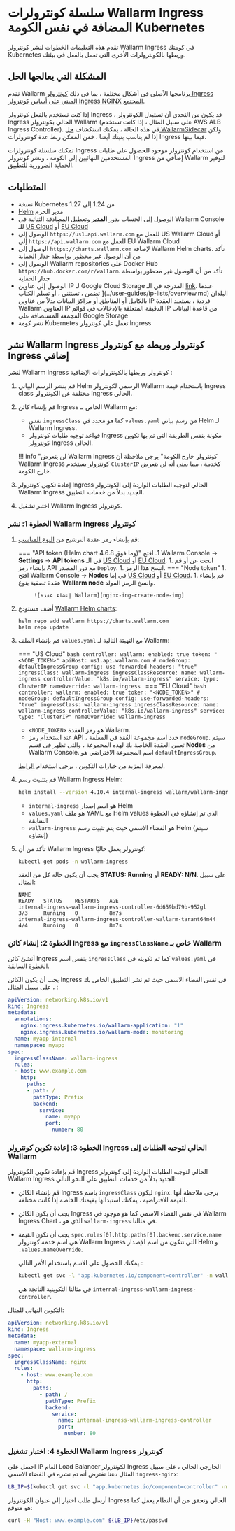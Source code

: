 [node-token-types]:                      ../user-guides/nodes/nodes.md#api-and-node-tokens-for-node-creation
[nginx-ing-create-node-img]:             ../images/user-guides/nodes/create-wallarm-node-name-specified.png

# سلسلة كونترولرات Wallarm Ingress المضافة في نفس الكومة Kubernetes

تقدم هذه التعليمات الخطوات لنشر كونترولر Wallarm Ingress في كومتك Kubernetes وربطها بالكونترولرات الأخرى التي تعمل بالفعل في بيئتك.

## المشكلة التي يعالجها الحل

تقدم Wallarm برنامجها الأصلي في أشكال مختلفة ، بما في ذلك [كونترولر Ingress المبني على أساس كونترولر Ingress NGINX المجتمع](installation-kubernetes-en.md).

إذا كنت تستخدم بالفعل كونترولر Ingress ، قد يكون من التحدي أن تستبدل الكونترولر Ingress الحالي بكونترولر Wallarm (على سبيل المثال ، إذا كانت تستخدم AWS ALB Ingress Controller). في هذه الحالة ، يمكنك استكشاف [حل WallarmSidecar](../installation/kubernetes/sidecar-proxy/deployment.md) ولكن إذا لم يناسب بنيتك أيضا ، فمن الممكن ربط عدة كونترولرات Ingress فيما بينها.

تمكنك سلسلة كونترولرات Ingress من استخدام كونترولر موجود للحصول على طلبات المستخدمين النهائيين إلى الكومة ، ونشر كونترولر Ingress إضافي من Wallarm لتوفير الحماية الضرورية للتطبيق.

## المتطلبات

* نسخة Kubernetes من 1.24 إلى 1.27
* [Helm](https://helm.sh/) مدير الحزم
* الوصول إلى الحساب بدور **المدير** وتعطيل المصادقة الثنائية في Wallarm Console للـ [US Cloud](https://us1.my.wallarm.com/) أو [EU Cloud](https://my.wallarm.com/)
* الوصول إلى `https://us1.api.wallarm.com` للعمل مع US Wallarm Cloud أو إلى `https://api.wallarm.com` للعمل مع EU Wallarm Cloud
* الوصول إلى `https://charts.wallarm.com` لإضافة Wallarm Helm charts. تأكد من أن الوصول غير محظور بواسطة جدار الحماية
* الوصول إلى Wallarm repositories على Docker Hub `https://hub.docker.com/r/wallarm`. تأكد من أن الوصول غير محظور بواسطة جدار الحماية
* الوصول إلى عناوين IP لـ Google Cloud Storage المدرجة في الـ [link](https://www.gstatic.com/ipranges/goog.json). عندما تضمن ، تستثني ، أو تسلم الكتاب ](../user-guides/ip-lists/overview.md) البلدان بالكامل أو المناطق أو مراكز البيانات بدلاً من عناوين IP فردية ، يستعيد العقدة Wallarm العناوين IP الدقيقة المتعلقة بالإدخالات في قوائم IP من قاعدة البيانات المجمعة المستضافة على Google Storage
* نشر كومة Kubernetes تعمل على كونترولر Ingress

## نشر Wallarm Ingress كونترولر وربطه مع كونترولر Ingress إضافي

لنشر Wallarm Ingress كونترولر وربطها بالكونترولرات الإضافية :

1. قم بنشر الرسم البياني Helm الرسمي لكونترولر Wallarm باستخدام قيمة Ingress class مختلفة عن الكونترولر Ingress الحالي.
1. قم بإنشاء كائن Ingress الخاص بـ Wallarm مع:

    * نفس `ingressClass` كما هو محدد في `values.yaml` من رسم بياني Helm لـ Wallarm Ingress.
    * قواعد توجيه طلبات كونترولر Ingress مكونة بنفس الطريقة التي تم بها تكوين كونترولر Ingress الحالي.

    !!! info "لن يتعرض Wallarm Ingress كونترولر خارج الكومة"
        يرجى ملاحظة أن Wallarm Ingress كونترولر يستخدم `ClusterIP` كخدمة ، مما يعني أنه لن يتعرض خارج الكومة.
1. إعادة تكوين كونترولر Ingress الحالي لتوجيه الطلبات الواردة إلى الكونترولر Wallarm Ingress الجديد بدلاً من خدمات التطبيق.
1. اختبر تشغيل Wallarm Ingress كونترولر.

### الخطوة 1: نشر Wallarm Ingress كونترولر

1. قم بإنشاء رمز عقدة الترشيح من [النوع المناسب][node-token-types]:

    === "API token (Helm chart 4.6.8 وما فوق)"
        1. افتح Wallarm Console → **Settings** → **API tokens** في الـ [US Cloud](https://us1.my.wallarm.com/settings/api-tokens) أو [EU Cloud](https://my.wallarm.com/settings/api-tokens).
        1. ابحث عن أو قم بإنشاء رمز API مع دور المصدر `Deploy`.
        1. انسخ هذا الرمز.
    === "Node token"
        1. افتح Wallarm Console → **Nodes** في إما [US Cloud](https://us1.my.wallarm.com/nodes) أو [EU Cloud](https://my.wallarm.com/nodes).
        1. قم بإنشاء عقدة تصفية بنوع **Wallarm node** وانسخ الرمز المولد.
            
            ![إنشاء عقدة Wallarm][nginx-ing-create-node-img]
1. أضف مستودع [Wallarm Helm charts](https://charts.wallarm.com/):
    ```
    helm repo add wallarm https://charts.wallarm.com
    helm repo update
    ```
1. قم بإنشاء الملف `values.yaml` مع التهيئة التالية لـ Wallarm:

    === "US Cloud"
        ```bash
        controller:
          wallarm:
            enabled: true
            token: "<NODE_TOKEN>"
            apiHost: us1.api.wallarm.com
            # nodeGroup: defaultIngressGroup
          config:
            use-forwarded-headers: "true"  
          ingressClass: wallarm-ingress
          ingressClassResource:
            name: wallarm-ingress
            controllerValue: "k8s.io/wallarm-ingress"
          service:
            type: ClusterIP
        nameOverride: wallarm-ingress
        ```
    === "EU Cloud"
        ```bash
        controller:
          wallarm:
            enabled: true
            token: "<NODE_TOKEN>"
            # nodeGroup: defaultIngressGroup
          config:
            use-forwarded-headers: "true"
          ingressClass: wallarm-ingress
          ingressClassResource:
            name: wallarm-ingress
            controllerValue: "k8s.io/wallarm-ingress"
          service:
            type: "ClusterIP"
        nameOverride: wallarm-ingress
        ```    
    
    * `<NODE_TOKEN>` هو رمز العقدة Wallarm.
    * عند استخدام رمز API ، حدد اسم مجموعة العُقد في المعلمة `nodeGroup`. سيتم تعيين العقدة الخاصة بك لهذه المجموعة ، والتي تظهر في قسم **Nodes** من Wallarm Console. اسم المجموعة الافتراضي هو `defaultIngressGroup`.

    لمعرفة المزيد من خيارات التكوين ، يرجى استخدام [الرابط](configure-kubernetes-en.md).
1. قم بتثبيت رسم Wallarm Ingress Helm:
    ``` bash
    helm install --version 4.10.4 internal-ingress wallarm/wallarm-ingress -n wallarm-ingress -f values.yaml --create-namespace
    ```

    * `internal-ingress` هو اسم إصدار Helm
    * `values.yaml` هو ملف YAML مع Helm values الذي تم إنشاؤه في الخطوة السابقة
    * `wallarm-ingress` هو الفضاء الاسمي حيث يتم تثبيت رسم Helm (سيتم إنشاؤه)
1. تأكد من أن Wallarm Ingress كونترولر يعمل حاليًا: 

    ```bash
    kubectl get pods -n wallarm-ingress
    ```

    يجب أن يكون حالة كل من العقد **STATUS: Running** أو **READY: N/N**. على سبيل المثال:

    ```
    NAME                                                             READY   STATUS    RESTARTS   AGE
    internal-ingress-wallarm-ingress-controller-6d659bd79b-952gl      3/3     Running   0          8m7s
    internal-ingress-wallarm-ingress-controller-wallarm-tarant64m44   4/4     Running   0          8m7s
    ```

### الخطوة 2: إنشاء كائن Ingress مع `ingressClassName` خاص بـ Wallarm

أنشئ كائن Ingress بنفس اسم `ingressClass` كما تم تكوينه في `values.yaml` في الخطوة السابقة.

يجب أن يكون الكائن Ingress في نفس الفضاء الاسمي حيث تم نشر التطبيق الخاص بك ، على سبيل المثال :

```yaml
apiVersion: networking.k8s.io/v1
kind: Ingress
metadata:
  annotations:
    nginx.ingress.kubernetes.io/wallarm-application: "1"
    nginx.ingress.kubernetes.io/wallarm-mode: monitoring
  name: myapp-internal
  namespace: myapp
spec:
  ingressClassName: wallarm-ingress
  rules:
  - host: www.example.com
    http:
      paths:
      - path: /
        pathType: Prefix
        backend:
          service:
            name: myapp
            port:
              number: 80
```

### الخطوة 3: إعادة تكوين كونترولر Ingress الحالي لتوجيه الطلبات إلى Wallarm

قم بإعادة تكوين الكونترولر Ingress الحالي لتوجيه الطلبات الواردة إلى كونترولر Wallarm Ingress الجديد بدلاً من خدمات التطبيق على النحو التالي:

* قم بإنشاء الكائن Ingress باسم `ingressClass` ليكون `nginx`. يرجى ملاحظة أنها القيمة الافتراضية ، يمكنك استبدالها بقيمتك الخاصة إذا كانت مختلفة. 
* يجب أن يكون الكائن Ingress في نفس الفضاء الاسمي كما هو موجود في Wallarm Ingress Chart ، الذي هو `wallarm-ingress` في مثالنا.
* يجب أن تكون القيمة `spec.rules[0].http.paths[0].backend.service.name` هي اسم خدمة كونترولر Wallarm Ingress التي تتكون من اسم الإصدار Helm و `.Values.nameOverride`.

    يمكنك الحصول على الاسم باستخدام الأمر التالي :
   
    ```bash
    kubectl get svc -l "app.kubernetes.io/component=controller" -n wallarm-ingress -o=jsonpath='{.items[0].metadata.name}'
    ```

    في مثالنا التكوينية الناتجة هي `internal-ingress-wallarm-ingress-controller`.

التكوين النهائي للمثال:

```yaml
apiVersion: networking.k8s.io/v1
kind: Ingress
metadata:
  name: myapp-external
  namespace: wallarm-ingress
spec:
  ingressClassName: nginx
  rules:
    - host: www.example.com
      http:
        paths:
          - path: /
            pathType: Prefix
            backend:
              service:
                name: internal-ingress-wallarm-ingress-controller
                port:
                  number: 80
```

### الخطوة 4: اختبار تشغيل Wallarm Ingress كونترولر

احصل على IP العام Load Balancer لكونترولر Ingress الخارجي الحالي ، على سبيل المثال دعنا نفترض أنه تم نشره في الفضاء الاسمي `ingress-nginx`:

```bash
LB_IP=$(kubectl get svc -l "app.kubernetes.io/component=controller" -n ingress-nginx -o=jsonpath='{.items[0].status.loadBalancer.ingress[0].ip}')
```

أرسل طلب اختبار إلى عنوان الكونترولر Ingress الحالي وتحقق من أن النظام يعمل كما هو متوقع:

```bash
curl -H "Host: www.example.com" ${LB_IP}/etc/passwd
```